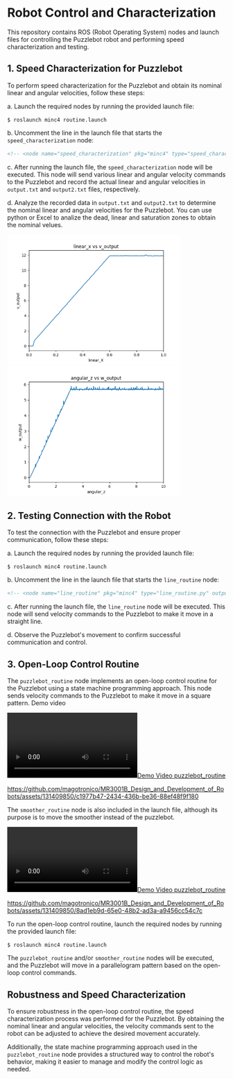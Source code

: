 # Robot Control and Characterization

This repository contains ROS (Robot Operating System) nodes and launch files for controlling the Puzzlebot robot and performing speed characterization and testing.

## 1. Speed Characterization for Puzzlebot

To perform speed characterization for the Puzzlebot and obtain its nominal linear and angular velocities, follow these steps:

a. Launch the required nodes by running the provided launch file:
   ```
   $ roslaunch minc4 routine.launch
   ```

b. Uncomment the line in the launch file that starts the `speed_characterization` node:
   ```xml
   <!-- <node name="speed_characterization" pkg="minc4" type="speed_characterization.py" output="screen"/> -->
   ```

c. After running the launch file, the `speed_characterization` node will be executed. This node will send various linear and angular velocity commands to the Puzzlebot and record the actual linear and angular velocities in `output.txt` and `output2.txt` files, respectively.

d. Analyze the recorded data in `output.txt` and `output2.txt` to determine the nominal linear and angular velocities for the Puzzlebot. You can use python or Excel to analize the dead, linear and saturation zones to obtain the nominal velues.
<p float="left">
  <img src="miscellaneous/img/v_behavior.png" width="400" />
  <img src="miscellaneous/img/w_behavior.png" width="400" />
</p>

## 2. Testing Connection with the Robot

To test the connection with the Puzzlebot and ensure proper communication, follow these steps:

a. Launch the required nodes by running the provided launch file:
   ```
   $ roslaunch minc4 routine.launch
   ```

b. Uncomment the line in the launch file that starts the `line_routine` node:
   ```xml
   <!-- <node name="line_routine" pkg="minc4" type="line_routine.py" output="screen"/> -->
   ```

c. After running the launch file, the `line_routine` node will be executed. This node will send velocity commands to the Puzzlebot to make it move in a straight line.

d. Observe the Puzzlebot's movement to confirm successful communication and control.

## 3. Open-Loop Control Routine

The `puzzlebot_routine` node implements an open-loop control routine for the Puzzlebot using a state machine programming approach. This node sends velocity commands to the Puzzlebot to make it move in a square pattern.
Demo video

[![Demo Video puzzlebot_routine](miscellaneous/puzzlebot.mp4)](miscellaneous/puzzlebot.mp4)

https://github.com/magotronico/MR3001B_Design_and_Development_of_Robots/assets/131409850/c1977b47-2434-436b-be36-88ef48f9f180



The `smoother_routine` node is also included in the launch file, although its purpose is to move the smoother instead of the puzzlebot.

[![Demo Video puzzlebot_routine](miscellaneous/smoother.mp4)](miscellaneous/smoother.mp4)

https://github.com/magotronico/MR3001B_Design_and_Development_of_Robots/assets/131409850/8ad1eb9d-65e0-48b2-ad3a-a9456cc54c7c



To run the open-loop control routine, launch the required nodes by running the provided launch file:
```
$ roslaunch minc4 routine.launch
```

The `puzzlebot_routine` and/or `smoother_routine` nodes will be executed, and the Puzzlebot will move in a parallelogram pattern based on the open-loop control commands.

## Robustness and Speed Characterization

To ensure robustness in the open-loop control routine, the speed characterization process was performed for the Puzzlebot. By obtaining the nominal linear and angular velocities, the velocity commands sent to the robot can be adjusted to achieve the desired movement accurately.

Additionally, the state machine programming approach used in the `puzzlebot_routine` node provides a structured way to control the robot's behavior, making it easier to manage and modify the control logic as needed.

